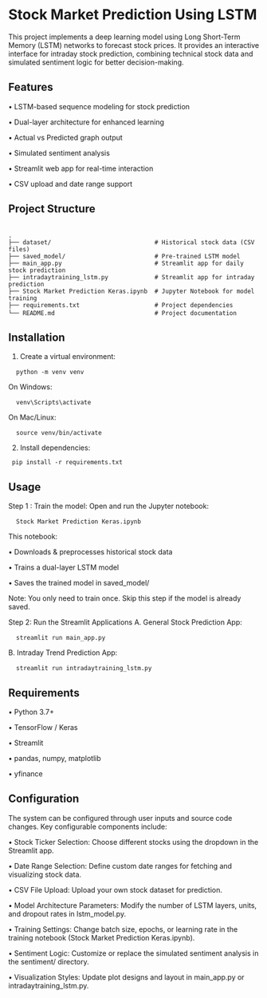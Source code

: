 # Stock Market Prediction Using LSTM

This project implements a deep learning model using Long Short-Term Memory (LSTM) networks to forecast stock prices. It provides an interactive interface for intraday stock prediction, combining technical stock data and simulated sentiment logic for better decision-making. 

## Features
• LSTM-based sequence modeling for stock prediction

• Dual-layer architecture for enhanced learning

• Actual vs Predicted graph output

• Simulated sentiment analysis

• Streamlit web app for real-time interaction

• CSV upload and date range support


## Project Structure

<pre> <code> 
. 
├── dataset/                             # Historical stock data (CSV files) 
├── saved_model/                         # Pre-trained LSTM model 
├── main_app.py                          # Streamlit app for daily stock prediction 
├── intradaytraining_lstm.py             # Streamlit app for intraday prediction 
├── Stock Market Prediction Keras.ipynb  # Jupyter Notebook for model training 
├── requirements.txt                     # Project dependencies 
└── README.md                            # Project documentation </code> </pre>

## Installation
1.	Create a virtual environment:
<pre> <code> python -m venv venv </code></pre>
On Windows:
<pre> <code> venv\Scripts\activate </code></pre>
On Mac/Linux:
<pre> <code> source venv/bin/activate </code></pre>
2.	Install dependencies:
<pre><code> pip install -r requirements.txt </code></pre>
 
## Usage
Step 1 : Train the model:
Open and run the Jupyter notebook:
 <pre> <code> Stock Market Prediction Keras.ipynb </code></pre>
This notebook:

•	Downloads & preprocesses historical stock data

•	Trains a dual-layer LSTM model

•	Saves the trained model in saved_model/
	
Note: You only need to train once. Skip this step if the model is already saved.
       
Step 2: Run the Streamlit Applications
A.	General Stock Prediction App:
<pre> <code> streamlit run main_app.py </code></pre>
B.	Intraday Trend Prediction App:
<pre> <code> streamlit run intradaytraining_lstm.py </code></pre>

## Requirements

•	Python 3.7+

•	TensorFlow / Keras

•	Streamlit

•	pandas, numpy, matplotlib

•	yfinance

## Configuration

The system can be configured through user inputs and source code changes. Key configurable components include:

•	Stock Ticker Selection: Choose different stocks using the dropdown in the Streamlit app.

•	Date Range Selection: Define custom date ranges for fetching and visualizing stock data.

•	CSV File Upload: Upload your own stock dataset for prediction.

•	Model Architecture Parameters: Modify the number of LSTM layers, units, and dropout rates in lstm_model.py.

•	Training Settings: Change batch size, epochs, or learning rate in the training notebook (Stock Market Prediction Keras.ipynb).

•	Sentiment Logic: Customize or replace the simulated sentiment analysis in the sentiment/ directory.

•	Visualization Styles: Update plot designs and layout in main_app.py or intradaytraining_lstm.py.















